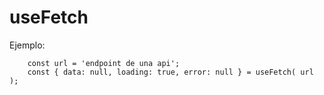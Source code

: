 # useFetch

Ejemplo:
```
    const url = 'endpoint de una api';
    const { data: null, loading: true, error: null } = useFetch( url );
```

